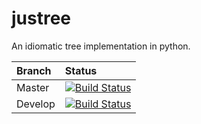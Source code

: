 # justree
An idiomatic tree implementation in python.

| Branch | Status |
| :--- | :--- |
| Master | [![Build Status](https://travis-ci.org/sr9000/justree.svg?branch=master)](https://travis-ci.org/sr9000/justree) |
| Develop | [![Build Status](https://travis-ci.org/sr9000/justree.svg?branch=dev)](https://travis-ci.org/sr9000/justree) |
